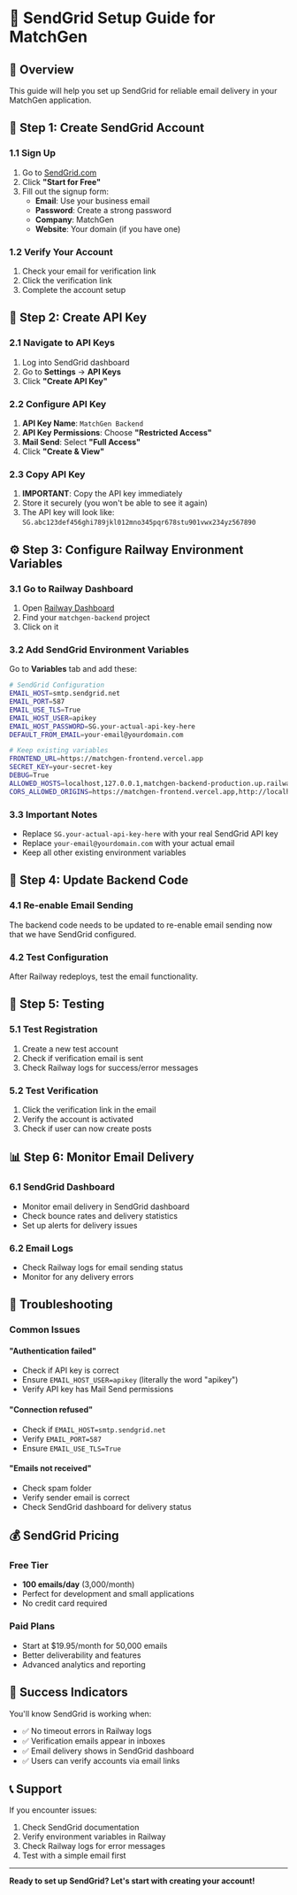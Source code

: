 # 📧 SendGrid Setup Guide for MatchGen

## 🎯 Overview
This guide will help you set up SendGrid for reliable email delivery in your MatchGen application.

## 🚀 Step 1: Create SendGrid Account

### 1.1 Sign Up
1. Go to [SendGrid.com](https://sendgrid.com)
2. Click **"Start for Free"**
3. Fill out the signup form:
   - **Email**: Use your business email
   - **Password**: Create a strong password
   - **Company**: MatchGen
   - **Website**: Your domain (if you have one)

### 1.2 Verify Your Account
1. Check your email for verification link
2. Click the verification link
3. Complete the account setup

## 🔑 Step 2: Create API Key

### 2.1 Navigate to API Keys
1. Log into SendGrid dashboard
2. Go to **Settings** → **API Keys**
3. Click **"Create API Key"**

### 2.2 Configure API Key
1. **API Key Name**: `MatchGen Backend`
2. **API Key Permissions**: Choose **"Restricted Access"**
3. **Mail Send**: Select **"Full Access"**
4. Click **"Create & View"**

### 2.3 Copy API Key
1. **IMPORTANT**: Copy the API key immediately
2. Store it securely (you won't be able to see it again)
3. The API key will look like: `SG.abc123def456ghi789jkl012mno345pqr678stu901vwx234yz567890`

## ⚙️ Step 3: Configure Railway Environment Variables

### 3.1 Go to Railway Dashboard
1. Open [Railway Dashboard](https://railway.app/dashboard)
2. Find your `matchgen-backend` project
3. Click on it

### 3.2 Add SendGrid Environment Variables
Go to **Variables** tab and add these:

```bash
# SendGrid Configuration
EMAIL_HOST=smtp.sendgrid.net
EMAIL_PORT=587
EMAIL_USE_TLS=True
EMAIL_HOST_USER=apikey
EMAIL_HOST_PASSWORD=SG.your-actual-api-key-here
DEFAULT_FROM_EMAIL=your-email@yourdomain.com

# Keep existing variables
FRONTEND_URL=https://matchgen-frontend.vercel.app
SECRET_KEY=your-secret-key
DEBUG=True
ALLOWED_HOSTS=localhost,127.0.0.1,matchgen-backend-production.up.railway.app
CORS_ALLOWED_ORIGINS=https://matchgen-frontend.vercel.app,http://localhost:3000
```

### 3.3 Important Notes
- Replace `SG.your-actual-api-key-here` with your real SendGrid API key
- Replace `your-email@yourdomain.com` with your actual email
- Keep all other existing environment variables

## 🔧 Step 4: Update Backend Code

### 4.1 Re-enable Email Sending
The backend code needs to be updated to re-enable email sending now that we have SendGrid configured.

### 4.2 Test Configuration
After Railway redeploys, test the email functionality.

## 🧪 Step 5: Testing

### 5.1 Test Registration
1. Create a new test account
2. Check if verification email is sent
3. Check Railway logs for success/error messages

### 5.2 Test Verification
1. Click the verification link in the email
2. Verify the account is activated
3. Check if user can now create posts

## 📊 Step 6: Monitor Email Delivery

### 6.1 SendGrid Dashboard
- Monitor email delivery in SendGrid dashboard
- Check bounce rates and delivery statistics
- Set up alerts for delivery issues

### 6.2 Email Logs
- Check Railway logs for email sending status
- Monitor for any delivery errors

## 🚨 Troubleshooting

### Common Issues

#### "Authentication failed"
- Check if API key is correct
- Ensure `EMAIL_HOST_USER=apikey` (literally the word "apikey")
- Verify API key has Mail Send permissions

#### "Connection refused"
- Check if `EMAIL_HOST=smtp.sendgrid.net`
- Verify `EMAIL_PORT=587`
- Ensure `EMAIL_USE_TLS=True`

#### "Emails not received"
- Check spam folder
- Verify sender email is correct
- Check SendGrid dashboard for delivery status

## 💰 SendGrid Pricing

### Free Tier
- **100 emails/day** (3,000/month)
- Perfect for development and small applications
- No credit card required

### Paid Plans
- Start at $19.95/month for 50,000 emails
- Better deliverability and features
- Advanced analytics and reporting

## 🎉 Success Indicators

You'll know SendGrid is working when:
- ✅ No timeout errors in Railway logs
- ✅ Verification emails appear in inboxes
- ✅ Email delivery shows in SendGrid dashboard
- ✅ Users can verify accounts via email links

## 📞 Support

If you encounter issues:
1. Check SendGrid documentation
2. Verify environment variables in Railway
3. Check Railway logs for error messages
4. Test with a simple email first

---

**Ready to set up SendGrid? Let's start with creating your account!**







